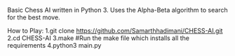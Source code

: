 Basic Chess AI written in Python 3. Uses the Alpha-Beta algorithm to search for the best move.

How to Play:
    1.git clone https://github.com/Samarthhadimani/CHESS-AI.git
    2.cd CHESS-AI
    3.make    #Run the make file which installs all the requirements
    4.python3 main.py